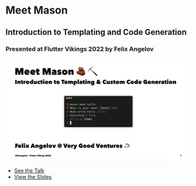 # Meet Mason

## Introduction to Templating and Code Generation

### Presented at Flutter Vikings 2022 by Felix Angelov

[![Thumbnail](slides_thumbnail.png)](./slides/meet_mason.pdf)


- [See the Talk](https://youtu.be/RMbkg0Q7px8)
- [View the Slides](./slides/meet_mason.pdf)
